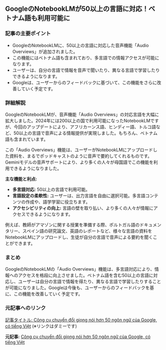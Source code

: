## GoogleのNotebookLMが50以上の言語に対応！ベトナム語も利用可能に

### 記事の主要ポイント

* GoogleのNotebookLMに、50以上の言語に対応した音声機能「Audio Overviews」が追加されました。
* この機能にはベトナム語も含まれており、多言語での情報アクセスが可能になります。
* ユーザーは、自分の言語で情報を音声で聞いたり、異なる言語で学習したりできるようになります。
* Googleは、ユーザーからのフィードバックに基づいて、この機能をさらに改善していく予定です。

### 詳細解説

GoogleのNotebookLMが、音声機能「Audio Overviews」の対応言語を大幅に拡大しました。2024年には200以上の国で利用可能になったNotebookLMですが、今回のアップデートにより、アフリカーンス語、ヒンディー語、トルコ語など、50以上の言語で音声による情報提供が実現しました。もちろん、ベトナム語も含まれています。

この「Audio Overviews」機能は、ユーザーがNotebookLMにアップロードした資料を、まるでポッドキャストのように音声で要約してくれるものです。Geminiモデルの音声サポートにより、より多くの人々が母国語でこの機能を利用できるようになりました。

**主な機能と利点:**

* **多言語対応:** 50以上の言語で利用可能。
* **言語設定の柔軟性:** ユーザーは、出力言語を自由に選択可能。多言語コンテンツの作成や、語学学習に役立ちます。
* **アクセシビリティの向上:** 言語の壁を取り払い、より多くの人々が情報にアクセスできるようになります。

例えば、教師がアマゾンに関する授業を準備する際、ポルトガル語のドキュメンタリー、スペイン語の研究論文、英語のレポートなど、様々な言語の資料をNotebookLMにアップロードし、生徒が自分の言語で音声による要約を聞くことができます。

### まとめ

GoogleのNotebookLMの「Audio Overviews」機能は、多言語対応により、情報へのアクセスを格段に向上させました。ベトナム語を含む50以上の言語に対応し、ユーザーは自分の言語で情報を得たり、異なる言語で学習したりすることが可能になりました。Googleは今後も、ユーザーからのフィードバックを基に、この機能を改善していく予定です。

### 元記事へのリンク

[記事タイトル: Công cụ chuyển đổi giọng nói hơn 50 ngôn ngữ của Google, có tiếng Việt](https://www.example.com) (※リンクはダミーです)


**元記事:** [Công cụ chuyển đổi giọng nói hơn 50 ngôn ngữ của Google, có tiếng Việt](https://www.24h.com.vn/cong-nghe-thong-tin/cong-cu-chuyen-doi-giong-noi-hon-50-ngon-ngu-cua-google-co-tieng-viet-c55a1662279.html)